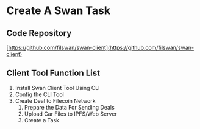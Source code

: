 # Create A Swan Task

## Code Repository

[https://github.com/filswan/swan-client](https://github.com/filswan/swan-client)

## Client Tool Function List

1. Install Swan Client Tool Using CLI
2. Config the CLI Tool
3. Create Deal to Filecoin Network
   1. Prepare the Data For Sending Deals
   2. Upload Car Files to IPFS/Web Server
   3. Create a Task
